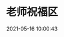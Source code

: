 ---
title: 老师祝福区
date: 2021-05-16 10:00:43
tags:
cover: https://gitee.com/qqoldice2077/img/raw/master/img/043921B5CF93BF781EC8346CD87BE51E.jpg
swiper_index: 3
swiper_desc: 老师祝福区
swiper_cover: https://gitee.com/qqoldice2077/img/raw/master/img/043921B5CF93BF781EC8346CD87BE51E.jpg
---